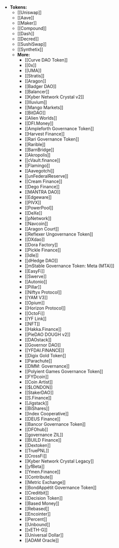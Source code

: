 - **Tokens:**
  - [[Uniswap]]
  - [[Aave]]
  - [[Maker]]
  - [[Compound]]
  - [[Dash]]
  - [[Decred]]
  - [[SushiSwap]]
  - [[Synthetix]]
  - **More:**
    - [[Curve DAO Token]]
    - [[0x]]
    - [[UMA]]
    - [[Stratis]]
    - [[Aragon]]
    - [[Badger DAO]]
    - [[Balancer]]
    - [[Kyber Network Crystal v2]]
    - [[Illuvium]]
    - [[Mango Markets]]
    - [[BitDAO]]
    - [[Alien Worlds]]
    - [[DFI.Money]]
    - [[Ampleforth Governance Token]]
    - [[Harvest Finance]]
    - [[Rari Governance Token]]
    - [[Rarible]]
    - [[BarnBridge]]
    - [[Akropolis]]
    - [[cVault.finance]]
    - [[Flamingo]]
    - [[Aavegotchi]]
    - [[unFederalReserve]]
    - [[Cream Finance]]
    - [[Dego Finance]]
    - [[MANTRA DAO]]
    - [[Edgeware]]
    - [[PIVX]]
    - [[PowerPool]]
    - [[DeXe]]
    - [[pNetwork]]
    - [[Navcoin]]
    - [[Aragon Court]]
    - [[Reflexer Ungovernance Token]]
    - [[DXdao]]
    - [[Dora Factory]]
    - [[Pickle Finance]]
    - [[Idle]]
    - [[dHedge DAO]]
    - [[mStable Governance Token: Meta (MTA)]]
    - [[EasyFi]]
    - [[Swerve]]
    - [[Autonio]]
    - [[Pillar]]
    - [[Niftyx Protocol]]
    - [[YAM V3]]
    - [[Opium]]
    - [[Horizon Protocol]]
    - [[OctoFi]]
    - [[YF Link]]
    - [[NFT]]
    - [[Hakka.Finance]]
    - [[PieDAO DOUGH v2]]
    - [[DAOstack]]
    - [[Governor DAO]]
    - [[YFDAI.FINANCE]]
    - [[Digix Gold Token]]
    - [[Parachute]]
    - [[DMM: Governance]]
    - [[Polyient Games Governance Token]]
    - [[FYDcoin]]
    - [[Coin Artist]]
    - [[$LONDON]]
    - [[StakerDAO]]
    - [[S.Finance]]
    - [[Jigstack]]
    - [[BiShares]]
    - [[Index Cooperative]]
    - [[DEUS Finance]]
    - [[Bancor Governance Token]]
    - [[DFOhub]]
    - [[governance ZIL]]
    - [[BUILD Finance]]
    - [[Dextoken]]
    - [[TruePNL]]
    - [[CrossFi]]
    - [[Kyber Network Crystal Legacy]]
    - [[yfBeta]]
    - [[Ymen.Finance]]
    - [[Contribute]]
    - [[Metric Exchange]]
    - [[BondAppétit Governance Token]]
    - [[Creditbit]]
    - [[Decision Token]]
    - [[Based Money]]
    - [[Rebased]]
    - [[Encointer]]
    - [[Percent]]
    - [[Unbound]]
    - [[xETH-G]]
    - [[Universal Dollar]]
    - [[ADAM Oracle]]